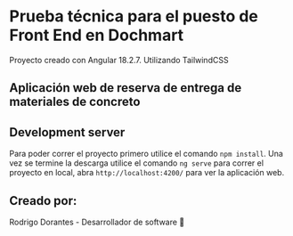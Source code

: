 # Prueba técnica para el puesto de Front End en Dochmart 

Proyecto creado con Angular 18.2.7.
Utilizando TailwindCSS

## Aplicación web de reserva de entrega de materiales de concreto 

## Development server

Para poder correr el proyecto primero utilice el comando `npm install`. Una vez se termine la descarga utilice
el comando `ng serve` para correr el proyecto en local, abra `http://localhost:4200/` para ver la aplicación web.

## Creado por:
Rodrigo Dorantes - Desarrollador de software 🦆
